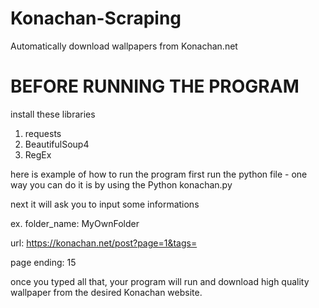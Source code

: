 # Konachan-Scraping
Automatically download wallpapers from Konachan.net

# BEFORE RUNNING THE PROGRAM
 install these libraries
1. requests
2. BeautifulSoup4
3. RegEx

 here is example of how to run the program
 first run the python file
     - one way you can do it is by using the 
          Python konachan.py
          
next it will ask you to input some informations

ex.
folder_name: MyOwnFolder

url: https://konachan.net/post?page=1&tags=

page ending: 15

 once you typed all that, your program will run and download high quality wallpaper from the desired Konachan website.
